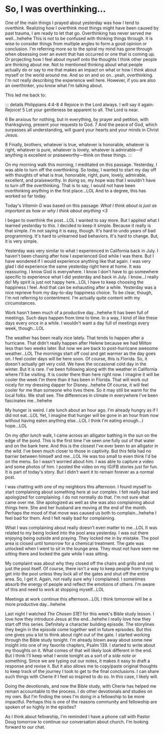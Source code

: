 # So, I was overthinking...

One of the main things I prayed about yesterday was how I tend to overthink. Realizing how I overthink most things might have been caused by past trauma, I am ready to let that go. Overthinking has never served me well...hehehe This is not to be confused with thinking things through. It is wise to consider things from multiple angles to form a good opinion or conclusion. I'm referring more so to the spiral my mind has gone through when obsessing over an event that has occurred or one that is coming up. Or projecting how I feel about myself onto the thoughts I think other people are thinking about me. Not to mentioned thinking about what people actually do or say to me that makes an impact on what or how I think about myself or the world around me. And so on and so on...yeah, overthinking. I'm not really describing the experience well here. However, if you are also an overthinker, you know what I'm talking about.

This led me back to:

::: details Philippians 4:4-8
4 Rejoice in the Lord always. I will say it again: Rejoice! 5 Let your gentleness be apparent to all. The Lord is near.

6 Be anxious for nothing, but in everything, by prayer and petition, with thanksgiving, present your requests to God. 7 And the peace of God, which surpasses all understanding, will guard your hearts and your minds in Christ Jesus.

8 Finally, brothers, whatever is true, whatever is honorable, whatever is right, whatever is pure, whatever is lovely, whatever is admirable—if anything is excellent or praiseworthy—think on these things.
:::

On my morning walk this morning, I meditated on this passage. Yesterday, I was able to turn off the overthinking. So today, I wanted to start my day off with thoughts of what is true, honorable, right, pure, lovely, admirable, excellent, and praiseworthy. In doing so, my hope was that I wouldn't have to turn off the overthinking. That is to say, I would not have been overthinking anything in the first place...LOL And to a degree, this has worked so far today.

Today's *Vitamin G* was based on this passage: *What I think about is just as important as how or why I think about anything <3*

I began to overthink the post...LOL I wanted to say more. But I applied what I learned yesterday to this. I decided to keep it simple. Because it really is that simple. I'm not saying it is easy, though. It's hard to undo years of bad programming. It's hard to unlearned bad behaviors. It's hard to change. But, it is very simple.

Yesterday was very similar to what I experienced in California back in July. I haven't been chasing after how I experienced God while I was there. But I have wondered if I would experience anything like that again. I was very glad I did experience the same yesterday right here at home. It was reassuring. I know God is everywhere. I know I don't have to go somewhere specific to experience what I did yesterday and back in July. I know...I really do! My spirit is just not happy here...LOL I have to keep choosing the happiness I feel. And that can be exhausting after a while. Yesterday was a nice reprieve from my day-to-day happiness choice. To be clear, though, I'm not referring to contentment. I'm actually quite content with my circumstances.

Work hasn't been much of a productive day...hehehe It has been full of meetings. Such days happen from time to time. In a way, I kind of like these days every once in a while. I wouldn't want a day full of meetings every week, though...LOL

The weather has been really nice lately. That tends to happen after a hurricane. That didn't really happen after Helene because we had Milton less than two weeks later. But now we are back to post-hurricane awesome weather...LOL The mornings start off cool and get warmer as the day goes on. I feel cooler days will be here soon. Of course, this is Florida. So, it doesn't actually get very cold. We have the occasional cold day in the winter. But it is rare. I've been following along with the weather in California where I'll be visiting. It is cooler there than here right now. I imagine it will be cooler the week I'm there than it has been in Florida. That will work out nicely for my dressing dapper for Disney...hehehe Of course, it will feel cooler for me than someone who lives there. So it may still be warm for the local folks. We shall see. The differences in climate in everywhere I've been fascinates me...hehehe

My hunger is weird. I ate lunch about an hour ago. I'm already hungry as if I did not eat...LOL Yet, I imagine that hunger will be gone in an hour from now without having eaten anything else...LOL I think I'm eating enough...I hope...LOL

On my *after lunch* walk, I came across an alligator bathing in the sun on the edge of the pond. This is the first time I've seen one fully out of that water and on the bank here. And this is the closest I've ever been to an alligator in the wild. I've been much closer to those in captivity. But this fella had no barrier between himself and me...LOL He was too small to even think I'd be on the menu. So I wasn't worried about him. I was able to capture a video and some photos of him. I posted the video on my IG/FB stories just for fun. It is part of today's story. But I didn't want it to remain forever as a normal post.

I was chatting with one of my neighbors this afternoon. I found myself to start complaining about something here at our complex. I felt really bad and apologized for complaining. I do not normally do that. I'm not sure what came over me. She apologized as well as she was also complaining about things here. She and her husband are moving at the end of the month. Perhaps the mood of that move was caused us both to complain...hehehe I feel bad for them. And I felt really bad for complaining.

What I was complaining about really doesn't even matter to me...LOL It was related to my being locked into the pool area yesterday. I was out there enjoying being outside and praying. They locked me in by mistake. The pool area is closed until tomorrow for a chemical treatment. The gate was unlocked when I went to sit in the lounge area. They must not have seen me sitting there and locked the gate while I was sitting.

My complaint was about why they closed off the chairs and grills and not just the pool itself. Of course, there isn't a way to keep people from trying to get into the pool unless they lock all of the gates and shut off the entire area. So, I get it. Again, not really sure why I complained. I sometimes absorb the energy of people and reflect the emotions of others. I'm aware of this and need to work at stopping myself...LOL

Meetings at work continue this afternoon...LOL I think tomorrow will be a more productive day...hehehe

Last night I watched *The Chosen S1E1* for this week's Bible study lesson. I love how they introduce Jesus at the end...hehehe I really love how they start off this series. Definitely a character building episode. The storylines they begin in the episode come together well in future episodes. But this one gives you a lot to think about right out of the gate. I started working through the Bible study tonight. I'm already blown away about some new insight into one of my favorite chapters, Psalm 139. I started to write about my thoughts on it. What comes of that will likely look different in the end. But I think I'll keep what I wrote tonight as a sort of a *side note* or something. Since we are typing out our notes, it makes it easy to draft a response and revise it. But it also allows me to copy/paste original thoughts to keep track of the journey I took to get to the final conclusions. I can share such things with Cherie if I feel so inspired to do so. In this case, I likely will.

Doing the devotionals, and now the Bible study, with Cherie has helped me remain accountable to the process. I do other devotionals and studies on my own. But I'm finding the ones I'm doing in a fellowship to be more impactful. Perhaps this is one of the reasons community and fellowship are spoken of so highly in the epistles?

As I think about fellowship, I'm reminded I have a phone call with Pastor Doug tomorrow to continue our conversation about church. I'm looking forward to our chat.